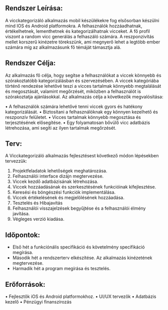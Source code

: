## Rendszer Leírása:

A vicckategorizáló alkalmazás mobil készülékekre fog elsősorban készülni mind IOS és Android platformokra. 
A felhasználók hozzáadhatnak, értékelhetnek, lementhetnek és kategorizálhatnak vicceket. 
A fő profil viszont a random vicc generálás a felhaszáló számára. 
A reszponzivítás mellet korszerű kinézetre törekszünk, ami megnyerő lehet a legtöbb ember számára míg az alkalmazásunk 
fő témáját támasztja alá.

## Rendszer Célja:

Az alkalmazás fő célja, hogy segítse a felhasználókat a viccek könnyebb és szórakoztatóbb kategorizálásban és szervezésében. 
A viccek kategóriába történő rendezése lehetővé teszi a vicces tartalmak könnyebb megtalálását és megosztását, 
valamint megőrzését, miközben a felhasználót is szórakoztatja ajánlásokkal.
Az alkalmazás célja a következők megvalósítása:

•	A felhasználók számára lehetővé tenni viccek gyors és hatékony kategorizálását.
•	Biztosítani a felhasználóknak egy könnyen kezelhető és reszponzív felületet.
•	Vicces tartalmak könnyebb megosztása és terjesztésének elősegítése.
•	Egy folyamatosan bővülő vicc adatbázis létrehozása, ami segíti az ilyen tartalmak megőrzését.

## Terv:

A Vicckategorizáló alkalmazás fejlesztésest következő módon lépésekben tervezzük:
1.	Projektfeladatok lehetőségek meghatározása.
2.	Felhasználói interface dizájn megtervezése.
3.	Viccek kezdő adatbázisának létrehozása.
4.	Viccek hozzáadásának és szerkesztésének funkcióinak kifejlesztése.
5.	Keresési és böngészési funkciók implementálása.
6.	Viccek értékelésének és megjelölésének hozzáadása.
7.	Tesztelés és Hibajavítás
8.	Felhasználói visszajelzések begyűjtése és a felhasználói élmény javítása.
9.	Végleges verzió kiadása.

## Időpontok:

- Első hét a funkciónális specifikáció és követelmény specifikáció megírása.
- Második hét a rendszerterv elkészítése. Az alkalmazás kinézetének megtervezése.
- Harmadik hét a program megírása és tesztelés.

## Erőforrások:

•	Fejlesztők iOS és Android platformokhoz.
•	UI/UX tervezők
•	Adatbázis kezelő
•	Pénzügyi finanszírozás